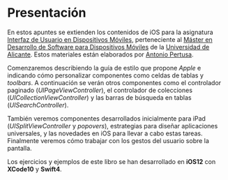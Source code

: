 # Presentación

En estos apuntes se extienden los contenidos de iOS para la asignatura <a href="http://cv1.cpd.ua.es/ConsPlanesEstudio/cvFichaAsiEEES.asp?wCodEst=D092&wcodasi=43282&wLengua=C&scaca=2017-18">Interfaz de Usuario en Dispositivos Móviles</a>, perteneciente al <a href="http://www.eps.ua.es/es/master-moviles/">Máster en Desarrollo de Software para Dispositivos Móviles</a> de la <a href="http://www.ua.es">Universidad de Alicante</a>. Estos materiales están elaborados por <a href="http://www.dlsi.ua.es/~pertusa">Antonio Pertusa</a>.

Comenzaremos describiendo la guía de estilo que propone _Apple_ e indicando cómo personalizar componentes como celdas de tablas y _toolbars_. A continuación se verán otros componentes como el controlador paginado (_UIPageViewController_), el controlador de colecciones (_UICollectionViewController_) y las barras de búsqueda en tablas (_UISearchController_).

También veremos componentes desarrollados inicialmente para iPad (_UISplitViewController_ y _popovers_), estrategias para diseñar aplicaciones universales, y las novedades en iOS para llevar a cabo estas tareas. Finalmente veremos cómo trabajar con los gestos del usuario sobre la pantalla.

Los ejercicios y ejemplos de este libro se han desarrollado en **iOS12** con **XCode10** y **Swift4**.
